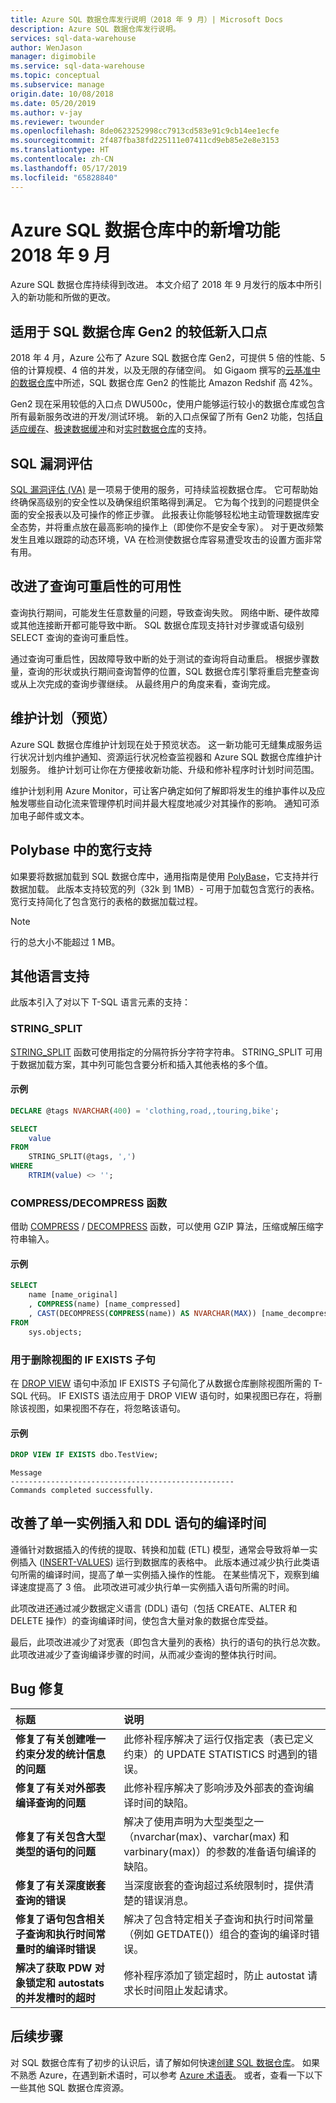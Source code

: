 ```yaml
---
title: Azure SQL 数据仓库发行说明（2018 年 9 月）| Microsoft Docs
description: Azure SQL 数据仓库发行说明。
services: sql-data-warehouse
author: WenJason
manager: digimobile
ms.service: sql-data-warehouse
ms.topic: conceptual
ms.subservice: manage
origin.date: 10/08/2018
ms.date: 05/20/2019
ms.author: v-jay
ms.reviewer: twounder
ms.openlocfilehash: 8de0623252998cc7913cd583e91c9cb14ee1ecfe
ms.sourcegitcommit: 2f487fba38fd225111e07411cd9eb85e2e8e3153
ms.translationtype: HT
ms.contentlocale: zh-CN
ms.lasthandoff: 05/17/2019
ms.locfileid: "65828840"
---
```

# <a name="whats-new-in-azure-sql-data-warehouse-september-2018"></a>Azure SQL 数据仓库中的新增功能 2018 年 9 月
Azure SQL 数据仓库持续得到改进。 本文介绍了 2018 年 9 月发行的版本中所引入的新功能和所做的更改。

## <a name="new-lower-entry-point-for-sql-data-warehouse-gen2"></a>适用于 SQL 数据仓库 Gen2 的较低新入口点
2018 年 4 月，Azure 公布了 Azure SQL 数据仓库 Gen2，可提供 5 倍的性能、5 倍的计算规模、4 倍的并发，以及无限的存储空间。 如 Gigaom 撰写的[云基准中的数据仓库](https://gigaom.com/report/data-warehouse-in-the-cloud-benchmark/)中所述，SQL 数据仓库 Gen2 的性能比 Amazon Redshif 高 42%。

Gen2 现在采用较低的入口点 DWU500c，使用户能够运行较小的数据仓库或包含所有最新服务改进的开发/测试环境。 新的入口点保留了所有 Gen2 功能，包括[自适应缓存](https://azure.microsoft.com/blog/adaptive-caching-powers-azure-sql-data-warehouse-performance-gains/)、[极速数据缓冲](https://azure.microsoft.com/blog/lightning-fast-query-performance-with-azure-sql-data-warehouse/)和对[实时数据仓库](https://azure.microsoft.com/blog/enabling-real-time-data-warehousing-with-azure-sql-data-warehouse/)的支持。

## <a name="sql-vulnerability-assessment"></a>SQL 漏洞评估
[SQL 漏洞评估 (VA)](https://blogs.msdn.microsoft.com/sqlsecurity/2018/09/25/sql-vulnerability-assessment-now-supports-azure-sql-data-warehouse-and-azure-sql-database-managed-instance/) 是一项易于使用的服务，可持续监视数据仓库。 它可帮助始终确保高级别的安全性以及确保组织策略得到满足。 它为每个找到的问题提供全面的安全报表以及可操作的修正步骤。 此报表让你能够轻松地主动管理数据库安全态势，并将重点放在最高影响的操作上（即使你不是安全专家）。 对于更改频繁发生且难以跟踪的动态环境，VA 在检测使数据仓库容易遭受攻击的设置方面非常有用。

## <a name="improved-availability-with-query-restartability"></a>改进了查询可重启性的可用性
查询执行期间，可能发生任意数量的问题，导致查询失败。 网络中断、硬件故障或其他连接断开都可能导致中断。 SQL 数据仓库现支持针对步骤或语句级别 SELECT 查询的查询可重启性。 

通过查询可重启性，因故障导致中断的处于测试的查询将自动重启。 根据步骤数量，查询的形状或执行期间查询暂停的位置，SQL 数据仓库引擎将重启完整查询或从上次完成的查询步骤继续。 从最终用户的角度来看，查询完成。 

## <a name="maintenance-scheduling-preview"></a>维护计划（预览）
Azure SQL 数据仓库维护计划现在处于预览状态。 这一新功能可无缝集成服务运行状况计划内维护通知、资源运行状况检查监视器和 Azure SQL 数据仓库维护计划服务。 维护计划可让你在方便接收新功能、升级和修补程序时计划时间范围。

维护计划利用 Azure Monitor，可让客户确定如何了解即将发生的维护事件以及应触发哪些自动化流来管理停机时间并最大程度地减少对其操作的影响。 通知可添加电子邮件或文本。 

## <a name="wide-row-support-in-polybase"></a>Polybase 中的宽行支持
如果要将数据加载到 SQL 数据仓库中，通用指南是使用 [PolyBase](/sql-data-warehouse/design-elt-data-loading#options-for-loading-with-polybase)，它支持并行数据加载。 此版本支持较宽的列（32k 到 1MB）- 可用于加载包含宽行的表格。 宽行支持简化了包含宽行的表格的数据加载过程。

> [!Note]
> 行的总大小不能超过 1 MB。

## <a name="additional-language-support"></a>其他语言支持
此版本引入了对以下 T-SQL 语言元素的支持：

### <a name="stringsplit"></a>STRING_SPLIT
[STRING_SPLIT](https://docs.microsoft.com/sql/t-sql/functions/string-split-transact-sql) 函数可使用指定的分隔符拆分字符字符串。 STRING_SPLIT 可用于数据加载方案，其中列可能包含要分析和插入其他表格的多个值。

#### <a name="example"></a>示例
```sql
DECLARE @tags NVARCHAR(400) = 'clothing,road,,touring,bike';

SELECT
    value
FROM
    STRING_SPLIT(@tags, ',')
WHERE
    RTRIM(value) <> '';
```

### <a name="compressdecompress-functions"></a>COMPRESS/DECOMPRESS 函数
借助 [COMPRESS](https://docs.microsoft.com/sql/t-sql/functions/compress-transact-sql) / [DECOMPRESS](https://docs.microsoft.com/sql/t-sql/functions/decompress-transact-sql) 函数，可以使用 GZIP 算法，压缩或解压缩字符串输入。

#### <a name="example"></a>示例

```sql
SELECT
    name [name_original]
    , COMPRESS(name) [name_compressed]
    , CAST(DECOMPRESS(COMPRESS(name)) AS NVARCHAR(MAX)) [name_decompressed]
FROM
    sys.objects;
```

### <a name="if-exists-clause-for-dropping-views"></a>用于删除视图的 IF EXISTS 子句
在 [DROP VIEW](https://docs.microsoft.com/sql/t-sql/statements/drop-view-transact-sql) 语句中添加 IF EXISTS 子句简化了从数据仓库删除视图所需的 T-SQL 代码。 IF EXISTS 语法应用于 DROP VIEW 语句时，如果视图已存在，将删除该视图，如果视图不存在，将忽略该语句。

#### <a name="example"></a>示例
```sql
DROP VIEW IF EXISTS dbo.TestView;
```
```
Message
--------------------------------------------------
Commands completed successfully.

```

## <a name="improved-compilation-time-for-singleton-inserts-and-ddl-statements"></a>改善了单一实例插入和 DDL 语句的编译时间 
遵循针对数据插入的传统的提取、转换和加载 (ETL) 模型，通常会导致将单一实例插入 ([INSERT-VALUES](https://docs.microsoft.com/sql/t-sql/statements/insert-transact-sql)) 运行到数据库的表格中。 此版本通过减少执行此类语句所需的编译时间，提高了单一实例插入操作的性能。 在某些情况下，观察到编译速度提高了 3 倍。 此项改进可减少执行单一实例插入语句所需的时间。 

此项改进还通过减少数据定义语言 (DDL) 语句（包括 CREATE、ALTER 和 DELETE 操作）的查询编译时间，使包含大量对象的数据仓库受益。 

最后，此项改进减少了对宽表（即包含大量列的表格）执行的语句的执行总次数。 此项改进减少了查询编译步骤的时间，从而减少查询的整体执行时间。

## <a name="bug-fixes"></a>Bug 修复

| 标题 | 说明 |
|:---|:---|
| **修复了有关创建唯一约束分发的统计信息的问题** | 此修补程序解决了运行仅指定表（表已定义约束）的 UPDATE STATISTICS 时遇到的错误。 |
| **修复了有关对外部表编译查询的问题** | 此修补程序解决了影响涉及外部表的查询编译时间的缺陷。|
| **修复了有关包含大型类型的语句的问题** | 解决了使用声明为大型类型之一（nvarchar(max)、varchar(max) 和 varbinary(max)）的参数的准备语句编译的缺陷。 |
| **修复了有关深度嵌套查询的错误** | 当深度嵌套的查询超过系统限制时，提供清楚的错误消息。|
| **修复了语句包含相关子查询和执行时间常量时的编译时错误** |解决了包含特定相关子查询和执行时间常量（例如 GETDATE()）组合的查询的编译时错误。|
| **解决了获取 PDW 对象锁定和 autostats 的并发槽时的超时** |修补程序添加了锁定超时，防止 autostat 请求长时间阻止发起请求。|

## <a name="next-steps"></a>后续步骤
对 SQL 数据仓库有了初步的认识后，请了解如何快速[创建 SQL 数据仓库][create a SQL Data Warehouse]。 如果不熟悉 Azure，在遇到新术语时，可以参考 [Azure 术语表][Azure glossary]。 或者，查看一下以下一些其他 SQL 数据仓库资源。  

[create a SQL Data Warehouse]: ./create-data-warehouse-portal.md
[Azure glossary]: ../azure-glossary-cloud-terminology.md
